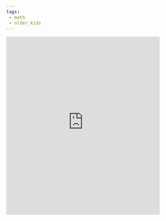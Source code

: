 ```yaml
---
tags:
 - math
 - older_kids
---
```

<iframe src="https://www.facebook.com/plugins/video.php?height=476&href=https%3A%2F%2Fwww.facebook.com%2Fthetechieteacher%2Fvideos%2F1324103271540281%2F&show_text=false&width=411&t=0" width="411" height="476" style="border:none;overflow:hidden" scrolling="no" frameborder="0" allowfullscreen="true" allow="autoplay; clipboard-write; encrypted-media; picture-in-picture; web-share" allowFullScreen="true"></iframe>
